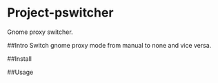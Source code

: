 # Project-pswitcher
Gnome proxy switcher.

##Intro
Switch gnome proxy mode from manual to none and vice versa.

##Install

##Usage
